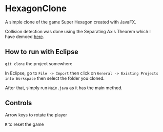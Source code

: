 # HexagonClone
A simple clone of the game Super Hexagon created with JavaFX.

Collision detection was done using the Separating Axis Theorem which I have demoed [here](https://github.com/jeff-pancho/CollisionDemo).

## How to run with Eclipse

`git clone` the project somewhere

In Eclipse, go to `File -> Import` then click on `General -> Existing Projects into Workspace` then select the folder you cloned.

After that, simply run `Main.java` as it has the main method.

## Controls

Arrow keys to rotate the player

`R` to reset the game
